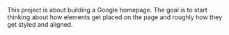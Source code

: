 This project is about building a Google homepage.
The goal is to start thinking about how elements get placed on the page and roughly how they get styled and aligned.